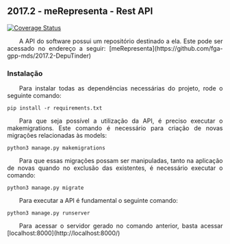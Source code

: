 ## 2017.2 - meRepresenta - Rest API

[![Coverage Status](https://coveralls.io/repos/github/fga-gpp-mds/2017.2-DepuTinder-API/badge.svg?branch=development)](https://coveralls.io/github/fga-gpp-mds/2017.2-DepuTinder-API?branch=development)


<p align="justify">&emsp;&emsp;A API do software possui um repositório destinado a ela. Este pode ser acessado no endereço a seguir:
[meRepresenta](https://github.com/fga-gpp-mds/2017.2-DepuTinder)</p>

### Instalação

<p align="justify">&emsp;&emsp;Para instalar todas as dependências necessárias do projeto, rode o seguinte comando:</p>

```
pip install -r requirements.txt
```

<p align="justify">&emsp;&emsp;Para que seja possível a utilização da API, é preciso executar o makemigrations. Este comando é necessário para criação de novas migrações relacionadas às models:</p>

```
python3 manage.py makemigrations
```

<p align="justify">&emsp;&emsp;Para que essas migrações possam ser manipuladas, tanto na aplicação de novas quando no exclusão das existentes, é necessário executar o comando:</p>

```
python3 manage.py migrate
```

<p align="justify">&emsp;&emsp;Para executar a API é fundamental o seguinte comando: </p>

```
python3 manage.py runserver
```

<p align="justify">&emsp;&emsp;Para acessar o servidor gerado no comando anterior, basta acessar [localhost:8000](http://localhost:8000/)</p>
